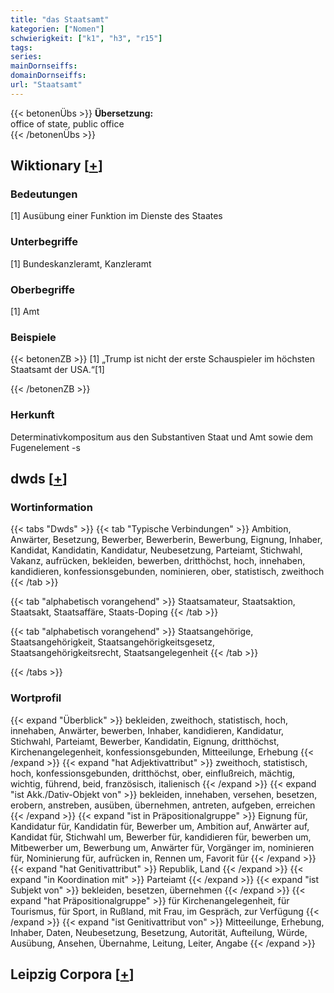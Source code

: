 ```yaml
---
title: "das Staatsamt"
kategorien: ["Nomen"]
schwierigkeit: ["k1", "h3", "r15"]
tags:
series:
mainDornseiffs:
domainDornseiffs:
url: "Staatsamt"
---
```


{{< betonenÜbs >}}
**Übersetzung:**  
office of state, public office  
{{< /betonenÜbs >}}

## Wiktionary [[+](https://de.wiktionary.org/wiki/Staatsamt)]

### Bedeutungen
[1] Ausübung einer Funktion im Dienste des Staates  

### Unterbegriffe
[1] Bundeskanzleramt, Kanzleramt  

### Oberbegriffe
[1] Amt  

### Beispiele
{{< betonenZB >}}
[1] „Trump ist nicht der erste Schauspieler im höchsten Staatsamt der USA.“[1]  

{{< /betonenZB >}}
### Herkunft
Determinativkompositum aus den Substantiven Staat und Amt sowie dem Fugenelement -s  



## dwds [[+](https://www.dwds.de/wb/Staatsamt)]

### Wortinformation
{{< tabs "Dwds" >}}
{{< tab "Typische Verbindungen" >}}
Ambition, Anwärter, Besetzung, Bewerber, Bewerberin, Bewerbung, Eignung, Inhaber, Kandidat, Kandidatin, Kandidatur, Neubesetzung, Parteiamt, Stichwahl, Vakanz, aufrücken, bekleiden, bewerben, dritthöchst, hoch, innehaben, kandidieren, konfessionsgebunden, nominieren, ober, statistisch, zweithoch
{{< /tab >}}

{{< tab "alphabetisch vorangehend" >}}
Staatsamateur, Staatsaktion, Staatsakt, Staatsaffäre, Staats-Doping
{{< /tab >}}

{{< tab "alphabetisch vorangehend" >}}
Staatsangehörige, Staatsangehörigkeit, Staatsangehörigkeitsgesetz, Staatsangehörigkeitsrecht, Staatsangelegenheit
{{< /tab >}}

{{< /tabs >}}

### Wortprofil
{{< expand "Überblick" >}} bekleiden, zweithoch, statistisch, hoch, innehaben, Anwärter, bewerben, Inhaber, kandidieren, Kandidatur, Stichwahl, Parteiamt, Bewerber, Kandidatin, Eignung, dritthöchst, Kirchenangelegenheit, konfessionsgebunden, Mitteeilunge, Erhebung {{< /expand >}}
{{< expand "hat Adjektivattribut" >}} zweithoch, statistisch, hoch, konfessionsgebunden, dritthöchst, ober, einflußreich, mächtig, wichtig, führend, beid, französisch, italienisch {{< /expand >}}
{{< expand "ist Akk./Dativ-Objekt von" >}} bekleiden, innehaben, versehen, besetzen, erobern, anstreben, ausüben, übernehmen, antreten, aufgeben, erreichen {{< /expand >}}
{{< expand "ist in Präpositionalgruppe" >}} Eignung für, Kandidatur für, Kandidatin für, Bewerber um, Ambition auf, Anwärter auf, Kandidat für, Stichwahl um, Bewerber für, kandidieren für, bewerben um, Mitbewerber um, Bewerbung um, Anwärter für, Vorgänger im, nominieren für, Nominierung für, aufrücken in, Rennen um, Favorit für {{< /expand >}}
{{< expand "hat Genitivattribut" >}} Republik, Land {{< /expand >}}
{{< expand "in Koordination mit" >}} Parteiamt {{< /expand >}}
{{< expand "ist Subjekt von" >}} bekleiden, besetzen, übernehmen {{< /expand >}}
{{< expand "hat Präpositionalgruppe" >}} für Kirchenangelegenheit, für Tourismus, für Sport, in Rußland, mit Frau, im Gespräch, zur Verfügung {{< /expand >}}
{{< expand "ist Genitivattribut von" >}} Mitteeilunge, Erhebung, Inhaber, Daten, Neubesetzung, Besetzung, Autorität, Aufteilung, Würde, Ausübung, Ansehen, Übernahme, Leitung, Leiter, Angabe {{< /expand >}}

## Leipzig Corpora [[+](https://corpora.uni-leipzig.de/en/res?word=Staatsamt&corpusId=deu_newscrawl-public_2018)]

